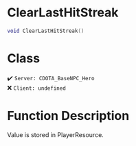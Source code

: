 # ClearLastHitStreak
```lua
void ClearLastHitStreak()
```
# Class
✔️ `Server: CDOTA_BaseNPC_Hero`  
❌ `Client: undefined`  

# Function Description
Value is stored in PlayerResource.
